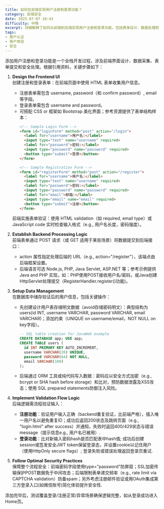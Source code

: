 ```yaml
---
title: 如何在前端实现用户注册和登录功能？
category: 前端安全
date: 2025-07-07 10:43
difficulty: 中等
excerpt: 详细解释了如何从前端到后端实现用户注册和登录功能，包括表单设计、数据处理和安全性措施。
tags:
- 用户认证
- 用户体验
- 安全
---
```

添加用户注册和登录功能是一个全栈开发过程，涉及前端界面设计、数据采集、表单提交和安全处理。根据引用资料，关键步骤如下：

1.  **Design the Frontend UI**  
    创建注册和登录表单：在前端页面中使用 HTML 表单收集用户信息。
    -   注册表单需包含 username, password（和 confirm password）, email 等字段。
    -   登录表单需包含 username and password。
    -   可搭配 CSS or 框架如 Bootstrap 美化界面；参考资源提供了表单结构样本：
        ```html
        <!-- Sample Login Form -->
        <form id="loginForm" method="post" action="/login">
          <label for="username">用户名:</label>
          <input type="text" name="username" required>
          <label for="password">密码:</label>
          <input type="password" name="password" required>
          <button type="submit">登录</button>
        </form>
        ```
        ```html
        <!-- Sample Registration Form -->
        <form id="registerForm" method="post" action="/register">
          <label for="username">用户名:</label>
          <input type="text" name="username" required>
          <label for="password">密码:</label>
          <input type="password" name="password" required>
          <label for="email">邮箱:</label>
          <input type="email" name="email" required>
          <button type="submit">注册</button>
        </form>
        ```
    前端实施表单验证：使用 HTML validation（如 required, email type）或 JavaScript code 实时检查输入格式（e.g., 用户名长度，密码强度）。

2.  **Establish Backend Processing Logic**  
    前端表单通过 POST 请求（或 GET 适用于某些场景）将数据提交到后端接口：
    -   action 属性指定处理后端的 URL（e.g., action="/register"），该端点由后端框架设置。
    -   后端语言可选 Node.js, PHP, Java Servlet, ASP.NET 等；参考示例提供 Java and PHP 实现，如：PHP使用POST接收用户名/密码，或Java创建HttpServlet处理提交（RegisterHandler.register()功能)。

3.  **Setup Data Management**  
    在数据库中储存验证后的用户信息，包括关键操作：
    -   先创建设计用户表存储明文数据（avoid存储密码明文）：典型结构为 users(id INT, username VARCHAR, password VARCHAR, email VARCHAR)；添加约束（UNIQUE on username/email，NOT NULL on key字段）。
        ```sql
        -- SQL table creation for JavaWeb example 
        CREATE DATABASE app; USE app; 
        CREATE TABLE users ( 
          id INT PRIMARY KEY AUTO_INCREMENT, 
          username VARCHAR(20) UNIQUE, 
          password VARCHAR(64) NOT NULL, 
          email VARCHAR(100) 
        );
        ```
    -   后端通过 ORM 工具或纯代码写入数据：密码应以安全方式加密（e.g., bcrypt or SHA hash before storage）和比对，预防数据泄露及XSS攻击；使用 SQL prepared statements防御注入风险。

4.  **Implement Validation Flow Logic**  
    后端逻辑需流程验证输入：
    -   **注册功能**：验证用户输入正确（backend重复验证，比前端严格），插入唯一用户名以避免重复ID；成功后返回200状态及跳转页面（e.g., "login.html" after success）并通知，失败时返回400/429状态与错误message（提示信息e.g., 用户名已被用）.
    -   **登录功能**：比对新输入密码hash是否匹配表中hash值; 成功后创建session或签发安全JWT token保留登录态，并设置cookie以记住用户（使用HttpOnly secure flags）; 登录失败或错误处理返回登录页重试.

5.  **Follow Optimal Security Practices**  
    保障整个流程安全：前端密码字段使用type="password"防屏窥；SSL加密传输保护POST数据免于中间攻击；后端限制表单递交频率（e.g., rate limit via CAPTCHA validation）防备spam；另外考虑注册邮件验证或用OAuth集成第三方登录入口(如微信账号)简化体验提升安全性.

添加完毕后，测试覆盖登录/注册正常/异常场景确保逻辑完整，如从登录成功进入Home页。
